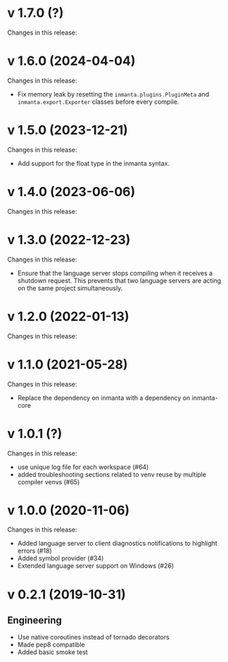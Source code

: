 # v 1.7.0 (?)
Changes in this release:

# v 1.6.0 (2024-04-04)
Changes in this release:
- Fix memory leak by resetting the `inmanta.plugins.PluginMeta` and `inmanta.export.Exporter` classes before every compile.

# v 1.5.0 (2023-12-21)
Changes in this release:
- Add  support for the float type in the inmanta syntax.

# v 1.4.0 (2023-06-06)
Changes in this release:

# v 1.3.0 (2022-12-23)
Changes in this release:
- Ensure that the language server stops compiling when it receives a shutdown request. This prevents that two language servers are acting on the same project simultaneously.

# v 1.2.0 (2022-01-13)
Changes in this release:

# v 1.1.0 (2021-05-28)
Changes in this release:
- Replace the dependency on inmanta with a dependency on inmanta-core

# v 1.0.1 (?)
Changes in this release:
- use unique log file for each workspace (#64)
- added troubleshooting sections related to venv reuse by multiple compiler venvs (#65)

# v 1.0.0 (2020-11-06)
Changes in this release:
- Added language server to client diagnostics notifications to highlight errors (#18)
- Added symbol provider (#34)
- Extended language server support on Windows (#26)

# v 0.2.1 (2019-10-31)

## Engineering
* Use native coroutines instead of tornado decorators
* Made pep8 compatible
* Added basic smoke test
